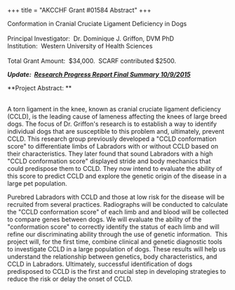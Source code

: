 +++
title = "AKCCHF Grant #01584 Abstract"
+++

Conformation in Cranial Cruciate Ligament Deficiency in Dogs \
 \
Principal Investigator:  Dr. Dominique J. Griffon, DVM PhD \
Institution:  Western University of Health Sciences \
 \
Total Grant Amount:  \$34,000.  SCARF contributed \$2500.

***Update:  [Research Progress Report Final Summary 10/9/2015](</files/AKCCHF grant 01584 MY4 FINAL Summary.pdf>)***

**Project Abstract: **\
 

A torn ligament in the knee, known as cranial cruciate ligament
deficiency (CCLD), is the leading cause of lameness affecting the knees
of large breed dogs. The focus of Dr. Griffon's research is to
establish a way to identify individual dogs that are susceptible to this
problem and, ultimately, prevent CCLD. This research group previously
developed a \"CCLD conformation score\" to differentiate limbs of
Labradors with or without CCLD based on their characteristics. They
later found that sound Labradors with a high \"CCLD conformation score\"
displayed stride and body mechanics that could predispose them to CCLD.
They now intend to evaluate the ability of this score to predict CCLD
and explore the genetic origin of the disease in a large pet population.

Purebred Labradors with CCLD and those at low risk for the disease will
be recruited from several practices. Radiographs will be conducted to
calculate the \"CCLD conformation score\" of each limb and and blood
will be collected to compare genes between dogs. We will evaluate the
ability of the \"conformation score\" to correctly identify the status
of each limb and will refine our discriminating ability through the use
of genetic information.  This project will, for the first time, combine
clinical and genetic diagnostic tools to investigate CCLD in a large
population of dogs. These results will help us understand the
relationship between genetics, body characteristics, and CCLD in
Labradors. Ultimately, successful identification of dogs predisposed to
CCLD is the first and crucial step in developing strategies to reduce
the risk or delay the onset of CCLD. 

